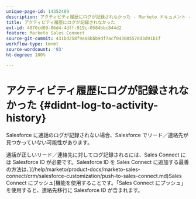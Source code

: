 ```yaml
---
unique-page-id: 14352489
description: アクティビティ履歴にログが記録されなかった - Marketo ドキュメント - 製品ドキュメント
title: アクティビティ履歴にログが記録されなかった
exl-id: 4870cd09-86d4-4dff-919c-0584bbc844d2
feature: Marketo Sales Connect
source-git-commit: 431bd258f9a68bbb9df7acf043085578d3d91b1f
workflow-type: tm+mt
source-wordcount: '93'
ht-degree: 100%

---
```


# アクティビティ履歴にログが記録されなかった {#didnt-log-to-activity-history}

Salesforce に通話のログが記録されない場合、Salesforce でリード／連絡先が見つかっていない可能性があります。

通話が正しいリード／連絡先に対してログ記録されるには、Sales Connect には Salesforce ID が必要です。Salesforce ID を Sales Connect に追加する最善の方法は、](/help/marketo/product-docs/marketo-sales-connect/crm/salesforce-customization/push-to-sales-connect.md)Sales Connect にプッシュ[機能を使用することです。「Sales Connect にプッシュ」を使用すると、連絡先移行に Salesforce ID が含まれます。
